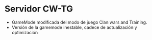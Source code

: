 # Servidor CW-TG
- GameMode modificada del modo de juego Clan wars and Training.
- Versión de la gamemode inestable, cadece de actualización y optimización



